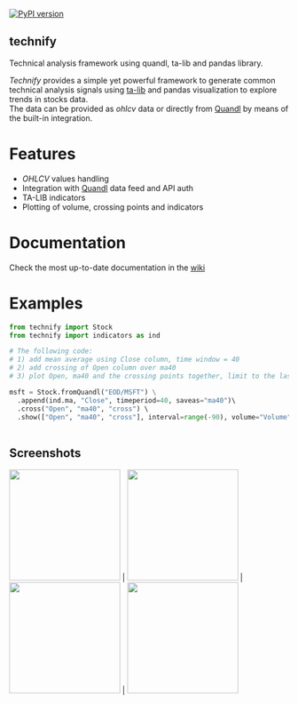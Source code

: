 [![PyPI version](https://badge.fury.io/py/technify.svg)](https://badge.fury.io/py/technify)
## technify
Technical analysis framework using quandl, ta-lib and pandas library.   

_Technify_ provides a simple yet powerful framework to generate common technical analysis signals using [ta-lib](https://github.com/mrjbq7/ta-lib) and pandas visualization to explore trends in stocks data.   
The data can be provided as _ohlcv_ data or directly from [Quandl](https://www.quandl.com/) by means of the built-in integration.

# Features
* _OHLCV_ values handling
* Integration with [Quandl](https://www.quandl.com/) data feed and API auth
* TA-LIB indicators
* Plotting of volume, crossing points and indicators

# Documentation
Check the most up-to-date documentation in the [wiki](https://github.com/rubenafo/technify/wiki)

# Examples

```python
from technify import Stock
from technify import indicators as ind

# The following code:
# 1) add mean average using Close column, time window = 40   
# 2) add crossing of Open column over ma40   
# 3) plot Open, ma40 and the crossing points together, limit to the last 90 values, plot volume using "Volume" column

msft = Stock.fromQuandl("EOD/MSFT") \
  .append(ind.ma, "Close", timeperiod=40, saveas="ma40")\  
  .cross("Open", "ma40", "cross") \           
  .show(["Open", "ma40", "cross"], interval=range(-90), volume="Volume") 
  
```

Screenshots
-----
<img src="https://github.com/rubenafo/technify/blob/master/imgs/t1.png" width="200"> | <img src="https://github.com/rubenafo/technify/blob/master/imgs/t2.png" width="200"> | <img src="https://github.com/rubenafo/technify/blob/master/imgs/t3.png" width="200"> | <img src="https://github.com/rubenafo/technify/blob/master/imgs/t4.png" width="200">
